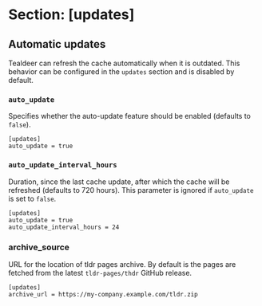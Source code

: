 # Section: \[updates\]

## Automatic updates

Tealdeer can refresh the cache automatically when it is outdated. This
behavior can be configured in the `updates` section and is disabled by
default.

### `auto_update`

Specifies whether the auto-update feature should be enabled (defaults to
`false`).

    [updates]
    auto_update = true

### `auto_update_interval_hours`

Duration, since the last cache update, after which the cache will be
refreshed (defaults to 720 hours). This parameter is ignored if `auto_update`
is set to `false`.

    [updates]
    auto_update = true
    auto_update_interval_hours = 24

### archive_source

URL for the location of tldr pages archive. By default is the pages are
fetched from the latest `tldr-pages/thdr` GitHub release.

    [updates]
    archive_url = https://my-company.example.com/tldr.zip

